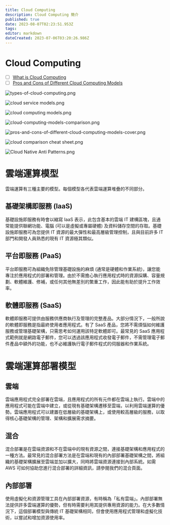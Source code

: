 ```yaml
---
title: Cloud Computing
description: Cloud Computing 簡介
published: true
date: 2023-08-07T02:23:51.953Z
tags: 
editor: markdown
dateCreated: 2023-07-06T03:20:26.986Z
---
```


# Cloud Computing
- [ ] [What is Cloud Computing](https://www.sitesbay.com/cloud-computing/cloud-computing-introduction)
- [ ] [Pros and Cons of Different Cloud Computing Models](https://www.heptabit.at/blog/cloud-migration/pros-and-cons-of-different-cloud-computing-models)

![types-of-cloud-computing.png](http://192.168.25.60:8000/files/file_storage/5a9194a8.png)

![cloud service models.png](http://192.168.25.60:8000/files/file_storage/344246fd.png)

![cloud computing models.png](http://192.168.25.60:8000/files/file_storage/250bf542.png)

![cloud-computing-models-comparison.png](http://192.168.25.60:8000/files/file_storage/e108fff5.png)

![pros-and-cons-of-different-cloud-computing-models-cover.png](http://192.168.25.60:8000/files/file_storage/801e2fc1.png)

![cloud comparison cheat sheet.png](http://192.168.25.60:8000/files/file_storage/108e6791.png)

![Cloud Native Anti Patterns.png](http://192.168.25.60:8000/files/file_storage/7cdb0a87.png)

# 雲端運算模型
雲端運算有三種主要的模型。每個模型各代表雲端運算堆疊的不同部分。

## 基礎架構即服務 (IaaS)
基礎設施即服務有時會以縮寫 IaaS 表示，此包含基本的雲端 IT 建構區塊，且通常能提供聯網功能、電腦 (可以是虛擬或專屬硬體) 及資料儲存空間的存取。基礎設施即服務可為您提供 IT 資源的最大彈性和最高層級管理控制，且與目前許多 IT 部門和開發人員熟悉的現有 IT 資源極其類似。

## 平台即服務 (PaaS)
平台即服務可為組織免除管理基礎設施的麻煩 (通常是硬體和作業系統)，讓您能專注於應用程式的部署和管理。由於不需擔心執行應用程式時的資源採購、容量規劃、軟體維護、修補，或任何其他無差別的繁重工作，因此能有助於提升工作效率。

## 軟體即服務 (SaaS)
軟體即服務可提供由服務供應商執行及管理的完整產品。大部分情況下，一般所說的軟體即服務是指最終使用者應用程式。有了 SaaS 產品，您將不需煩惱如何維護服務或管理基礎架構，只需思考如何運用該特定軟體即可。最常見的 SaaS 應用程式範例就是網路電子郵件，您可以透過該應用程式收發電子郵件，不需管理電子郵件產品中額外的功能，也不必維護執行電子郵件程式的伺服器和作業系統。

# 雲端運算部署模型
## 雲端
雲端應用程式完全部署在雲端，且應用程式的所有元件都在雲端上執行。雲端中的應用程式可能在雲端中建立，或從現有基礎架構遷移至雲端，以利用雲端運算的優勢。雲端應用程式可以建置在低層級的基礎架構上，或使用較高層級的服務，以取得核心基礎架構的管理、架構和擴展需求摘要。

## 混合
混合部署是在雲端資源和不在雲端中的現有資源之間，連接基礎架構和應用程式的一種方法。最常見的混合部署方法是在雲端和現有的內部部署基礎架構之間，將組織的基礎架構擴展至雲端並加以擴大，同時將雲端資源連接到內部系統。如需 AWS 可如何協助您進行混合部署的詳細資訊，請參閱我們的混合頁面。

## 內部部署
使用虛擬化和資源管理工具在內部部署資源，有時稱為「私有雲端」。內部部署無法提供許多雲端運算的優勢，但有時需要利用其提供專用資源的能力。在大多數情況下，這個部署模型與傳統 IT 基礎架構相同，但會使用應用程式管理和虛擬化技術，以嘗試和增加資源使用率。

